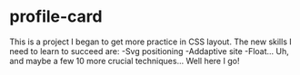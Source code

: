 # profile-card
This is a project I began  to get more practice in CSS layout.
The new skills I need to learn to succeed are:
-Svg positioning
-Addaptive site
-Float... Uh, and maybe a few 10 more crucial techniques... 
Well here I go!
